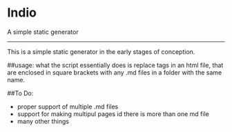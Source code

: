 # Indio
A simple static generator

----------
This is a simple static generator in the early stages of conception.

##usage: 
what the script essentially does is replace tags in an html file, that are enclosed in square brackets with any .md files in a folder with the same name.

##To Do:

 - proper support of multiple .md files
 - support for making multipul pages id there is more than one md file
 - many other things

